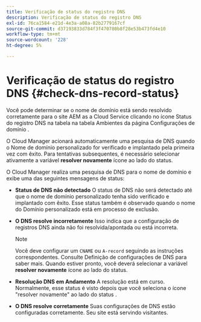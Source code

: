 ```yaml
---
title: Verificação de status do registro DNS
description: Verificação de status do registro DNS
exl-id: 76ca1584-e21d-4e3a-a08a-82b2779167cf
source-git-commit: d37193833d784f3f470780b8f28e53b473fd4e10
workflow-type: tm+mt
source-wordcount: '228'
ht-degree: 5%

---
```


# Verificação de status do registro DNS {#check-dns-record-status}

Você pode determinar se o nome de domínio está sendo resolvido corretamente para o site AEM as a Cloud Service clicando no ícone Status do registro DNS na tabela na tabela Ambientes da página Configurações de domínio .

O Cloud Manager acionará automaticamente uma pesquisa de DNS quando o Nome de domínio personalizado for verificado e implantado pela primeira vez com êxito. Para tentativas subsequentes, é necessário selecionar ativamente a variável **resolver novamente** ícone ao lado do status.

O Cloud Manager realiza uma pesquisa de DNS para o nome de domínio e exibe uma das seguintes mensagens de status:

* **Status de DNS não detectado**
O status de DNS não será detectado até que o nome de domínio personalizado tenha sido verificado e implantado com êxito. Esse status também é observado quando o nome do Domínio personalizado está em processo de exclusão.

* **O DNS resolve incorretamente**
Isso indica que a configuração de registros DNS ainda não foi resolvida/apontada ou está incorreta.

   >[!NOTE]
   >Você deve configurar um `CNAME` ou `A-record` seguindo as instruções correspondentes. Consulte Definição de configurações de DNS para saber mais. Quando estiver pronto, você deverá selecionar a variável **resolver novamente** ícone ao lado do status.

* **Resolução DNS em Andamento**
A resolução está em curso. Normalmente, esse status é visto depois que você seleciona o ícone &quot;resolver novamente&quot; ao lado do status .

* **O DNS resolve corretamente**
Suas configurações de DNS estão configuradas corretamente. Seu site está servindo visitantes.
